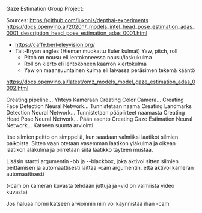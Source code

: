 Gaze Estimation Group Project:

Sources:
https://github.com/luxonis/depthai-experiments
https://docs.openvino.ai/2020.1/_models_intel_head_pose_estimation_adas_0001_description_head_pose_estimation_adas_0001.html

- https://caffe.berkeleyvision.org/
- Tait-Bryan angles (Hieman muokattu Euler kulmat) Yaw, pitch, roll
	- Pitch on nousu eli lentokoneessa nousu/laskukulma
	- Roll on kierto eli lentokoneen kaarron kiertokulma
	- Yaw on maansuuntainen kulma eli laivassa peräsimen tekemä kääntö

https://docs.openvino.ai/latest/omz_models_model_gaze_estimation_adas_0002.html

Creating pipeline...
Yhteys Kameraan
Creating Color Camera...
Creating Face Detection Neural Network...
Tunnistetaan naama
Creating Landmarks Detection Neural Network...
Tunnistetaan pääpiirteet naamasta
Creating Head Pose Neural Network...
Pään asento
Creating Gaze Estimation Neural Network...
Katseen suunta arviointi


Itse silmien peitto on simppeliä, kun saadaan valmiiksi laatikot silmien paikoista. Sitten vaan otetaan vasemman laatikon yläkulma ja oikean laatikon alakulma ja piirretään siitä laatikko täyteen mustaa.

Lisäsin startti argumentin -bb ja --blackbox, joka aktivoi sitten silmien peittämisen ja automaattisesti laittaa -cam argumentin, että aktivoi kameran automaattisesti 

(-cam on kameran kuvasta tehdään juttuja ja -vid on valmiista video kuvasta)

Jos haluaa normi katseen arvioinnin niin voi käynnistää ihan -cam

